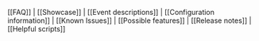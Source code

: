 [[FAQ]] | [[Showcase]] | [[Event descriptions]] | [[Configuration information]] | [[Known Issues]] | [[Possible features]] | [[Release notes]] | [[Helpful scripts]]